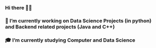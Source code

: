 ### Hi there 👋👾

### 🔭 I’m currently working on Data Science Projects (in python) and Backend related projects (Java and C++)
### 🎓 I’m currently studying Computer and Data Science 

